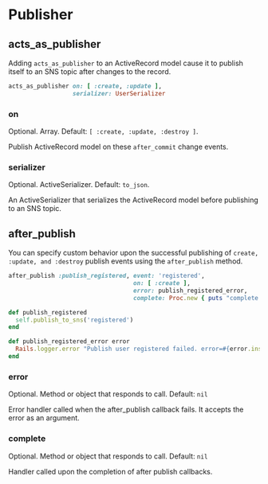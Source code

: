 # Publisher


## acts_as_publisher

Adding `acts_as_publisher` to an ActiveRecord model cause it to publish itself to an SNS topic after changes to the record.

```ruby
acts_as_publisher on: [ :create, :update ],
                  serializer: UserSerializer
```

### on
Optional. Array. Default: `[ :create, :update, :destroy ]`.

Publish ActiveRecord model on these `after_commit` change events.

### serializer
Optional. ActiveSerializer. Default: `to_json`.

An ActiveSerializer that serializes the ActiveRecord model before publishing to an SNS topic.


## after_publish

You can specify custom behavior upon the successful publishing of `create, :update, and :destroy` publish events using the `after_publish` method.

```ruby
after_publish :publish_registered, event: 'registered',
                                   on: [ :create ],
                                   error: publish_registered_error,
                                   complete: Proc.new { puts "complete: " }

def publish_registered
  self.publish_to_sns('registered')
end

def publish_registered_error error
  Rails.logger.error "Publish user registered failed. error=#{error.inspect}"
end
```

### error
Optional. Method or object that responds to call. Default: `nil`

Error handler called when the after_publish callback fails. It accepts the error as an argument.

### complete
Optional. Method or object that responds to call. Default: `nil`

Handler called upon the completion of after publish callbacks.
